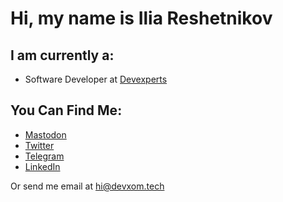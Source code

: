 # Hi, my name is Ilia Reshetnikov

## I am currently a:

* Software Developer at [Devexperts](https://devexperts.com/)

## You Can Find Me:

* [Mastodon](https://mastodon.social/@devxom)
* [Twitter](https://twitter.com/devxom)
* [Telegram](https://devxom.t.me)
* [LinkedIn](https://www.linkedin.com/in/ilyareshetnikov/)
<!-- * [Curriculm Vitae (Resume)](https://github.com/devxom/cv) -->

Or send me email at [hi@devxom.tech](mailto:hi@devxom.tech)
